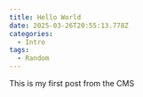 ```yaml
---
title: Hello World
date: 2025-03-26T20:55:13.778Z
categories:
  - Intro
tags:
  - Random
---
```

T﻿his is my first post from the CMS